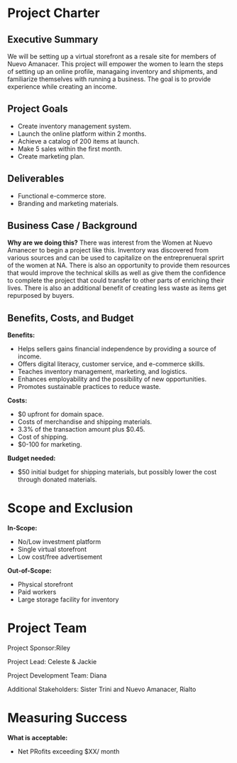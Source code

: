 # Project Charter 

## Executive Summary
We will be setting up a virtual storefront as a resale site for members of Nuevo Amanacer. This project will empower the women to learn the steps of setting up an online profile, managaing inventory and shipments, and familiarize themselves with running a business. The goal is to provide experience while creating an income. 

## Project Goals
- Create inventory management system.
- Launch the online platform within 2 months.
- Achieve a catalog of 200 items at launch.
- Make 5 sales within the first month.
- Create marketing plan.

## Deliverables
- Functional e-commerce store.
- Branding and marketing materials.
  
## Business Case / Background

**Why are we doing this?**
There was interest from the Women at Nuevo Amanecer to begin a project like this. Inventory was discovered from various sources and can be used to capitalize on the entreprenueral sprirt of the women at NA. There is also an opportunity to provide them resources that would improve the technical skills as well as give them the confidence to complete the project that could transfer to other parts of enriching their lives. There is also an additional benefit of creating less waste as items get repurposed by buyers. 
## Benefits, Costs, and Budget

**Benefits:**
- Helps sellers gains financial independence by providing a source of income.
- Offers digital literacy, customer service, and e-commerce skills.
- Teaches inventory management, marketing, and logistics.
- Enhances employability and the possibility of new opportunities.
- Promotes sustainable practices to reduce waste.
  
**Costs:**
- $0 upfront for domain space. 
- Costs of merchandise and shipping materials.
- 3.3% of the transaction amount plus $0.45.
- Cost of shipping.
- $0-100 for marketing.

**Budget needed:**
- $50 initial budget for shipping materials, but possibly lower the cost through donated materials. 

# Scope and Exclusion

**In-Scope:**
- No/Low investment platform
- Single virtual storefront
- Low cost/free advertisement
  
**Out-of-Scope:**
- Physical storefront
- Paid workers
- Large storage facility for inventory
  
# Project Team
Project Sponsor:Riley

Project Lead: Celeste & Jackie

Project Development Team: Diana

Additional Stakeholders: Sister Trini and Nuevo Amanacer, Rialto

# Measuring Success
**What is acceptable:**
- Net PRofits exceeding $XX/ month
